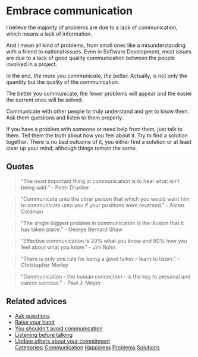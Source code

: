 # Embrace communication

I believe the majority of problems are due to a lack of communication, which means a lack of information.

And I mean all kind of problems, from small ones like a misunderstanding with a friend to national issues. Even in Software Development, most issues are due to a lack of good quality communication between the people involved in a project.

In the end, _the more you communicate, the better._ Actually, is not only the quantity but the quality of the communication.

The better you communicate, the fewer problems will appear and the easier the current ones will be solved.

Communicate with other people to truly understand and get to know them. Ask them questions and listen to them properly.

If you have a problem with someone or need help from them, just talk to them. Tell them the truth about how you feel about it. Try to find a solution together. There is no bad outcome of it, you either find a solution or at least clear up your mind; although things remain the same.

## Quotes

> “The most important thing in communication is to hear what isn’t being said.” - Peter Drucker

> “Communicate unto the other person that which you would want him to communicate unto you if your positions were reversed.” - Aaron Goldman

> “The single biggest problem in communication is the illusion that it has taken place.” - George Bernard Shaw

> “Effective communication is 20% what you know and 80% how you feel about what you know.” - Jim Rohn

> “There is only one rule for being a good talker – learn to listen.” - Christopher Morley

> "Communication - the human connection - is the key to personal and career success." - Paul J. Meyer

## Related advices

- [Ask questions](../Ask%20questions/index.md)
- [Raise your hand](../Raise%20your%20hand/index.md)
- [You shouldn't avoid communication](../You%20shouldn't%20avoid%20communication/index.md)
- [Listening before talking](../Listen%20before%20talking/index.md)
- [Update others about your commitment](../Update%20others%20about%20your%20commitment/index.md)
<br/>[Categories:](../Categories/index.md) [Communication](../Categories/Communication.md) [Happiness](../Categories/Happiness.md) [Problems](../Categories/Problems.md) [Solutions](../Categories/Solutions.md)